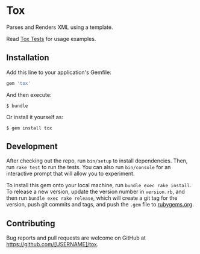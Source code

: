 # Tox

Parses and Renders XML using a template.

Read [Tox Tests](https://github.com/piesync/tox/tree/master/test/tox_test.rb) for usage examples.

## Installation

Add this line to your application's Gemfile:

```ruby
gem 'tox'
```

And then execute:

    $ bundle

Or install it yourself as:

    $ gem install tox

## Development

After checking out the repo, run `bin/setup` to install dependencies. Then, run `rake test` to run the tests. You can also run `bin/console` for an interactive prompt that will allow you to experiment.

To install this gem onto your local machine, run `bundle exec rake install`. To release a new version, update the version number in `version.rb`, and then run `bundle exec rake release`, which will create a git tag for the version, push git commits and tags, and push the `.gem` file to [rubygems.org](https://rubygems.org).

## Contributing

Bug reports and pull requests are welcome on GitHub at https://github.com/[USERNAME]/tox.

